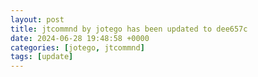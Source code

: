 ```yaml
---
layout: post
title: jtcommnd by jotego has been updated to dee657c
date: 2024-06-28 19:48:58 +0000
categories: [jotego, jtcommnd]
tags: [update]
---
```


